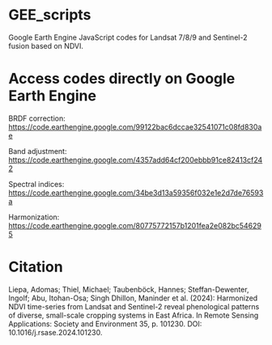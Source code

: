 # GEE_scripts
Google Earth Engine JavaScript codes for Landsat 7/8/9 and Sentinel-2 fusion based on NDVI.

# Access codes directly on Google Earth Engine
BRDF correction: https://code.earthengine.google.com/99122bac6dccae32541071c08fd830ae

Band adjustment: https://code.earthengine.google.com/4357add64cf200ebbb91ce82413cf242

Spectral indices: https://code.earthengine.google.com/34be3d13a59356f032e1e2d7de76593a

Harmonization: https://code.earthengine.google.com/80775772157b1201fea2e082bc546295

# Citation
Liepa, Adomas; Thiel, Michael; Taubenböck, Hannes; Steffan-Dewenter, Ingolf; Abu, Itohan-Osa; Singh Dhillon, Maninder et al. (2024): Harmonized NDVI time-series from Landsat and Sentinel-2 reveal phenological patterns of diverse, small-scale cropping systems in East Africa. In Remote Sensing Applications: Society and Environment 35, p. 101230. DOI: 10.1016/j.rsase.2024.101230.
